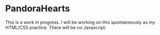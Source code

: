 # PandoraHearts
This is a work in progress. I will be working on this spontaneously as my HTML/CSS practice.
There will be no Javascript.

